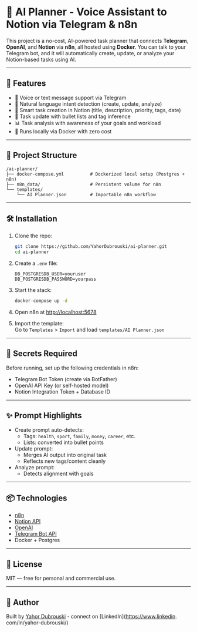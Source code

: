 # 🧠 AI Planner - Voice Assistant to Notion via Telegram & n8n

This project is a no-cost, AI-powered task planner that connects **Telegram**, **OpenAI**, and **Notion** via **n8n**, all hosted using **Docker**. You can talk to your Telegram bot, and it will automatically create, update, or analyze your Notion-based tasks using AI.

---

## 🚀 Features

- 🎤 Voice or text message support via Telegram
- 🧠 Natural language intent detection (create, update, analyze)
- 📝 Smart task creation in Notion (title, description, priority, tags, date)
- 🔁 Task update with bullet lists and tag inference
- 📊 Task analysis with awareness of your goals and workload
- 🐳 Runs locally via Docker with zero cost

---

## 📁 Project Structure

```
/ai-planner/
├── docker-compose.yml          # Dockerized local setup (Postgres + n8n)
├── n8n_data/                   # Persistent volume for n8n
└── templates/
    └── AI Planner.json         # Importable n8n workflow
```

---

## 🛠️ Installation

1. Clone the repo:
   ```bash
   git clone https://github.com/YahorDubrouski/ai-planner.git
   cd ai-planner
   ```

2. Create a `.env` file:
   ```env
   DB_POSTGRESDB_USER=youruser
   DB_POSTGRESDB_PASSWORD=yourpass
   ```

3. Start the stack:
   ```bash
   docker-compose up -d
   ```

4. Open n8n at [http://localhost:5678](http://localhost:5678)

5. Import the template:  
   Go to `Templates` > `Import` and load `templates/AI Planner.json`

---

## 🔐 Secrets Required

Before running, set up the following credentials in n8n:

- Telegram Bot Token (create via BotFather)
- OpenAI API Key (or self-hosted model)
- Notion Integration Token + Database ID

---

## ✨ Prompt Highlights

- Create prompt auto-detects:
  - Tags: `health`, `sport`, `family`, `money`, `career`, etc.
  - Lists: converted into bullet points
- Update prompt:
  - Merges AI output into original task
  - Reflects new tags/content cleanly
- Analyze prompt:
  - Detects alignment with goals

---

## 📦 Technologies

- [n8n](https://n8n.io)
- [Notion API](https://developers.notion.com/)
- [OpenAI](https://platform.openai.com/)
- [Telegram Bot API](https://core.telegram.org/bots/api)
- Docker + Postgres

---

## 📣 License

MIT — free for personal and commercial use.

---

## 🙌 Author

Built by [Yahor Dubrouski](https://github.com/YahorDubrouski) - connect on [LinkedIn](https://www.linkedin.
com/in/yahor-dubrouski/)
